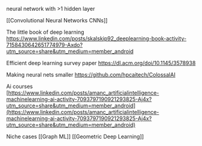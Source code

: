 
neural network with >1 hidden layer

[[Convolutional Neural Networks CNNs]]

The little book of deep learning
https://www.linkedin.com/posts/skalskip92_deeplearning-book-activity-7158430642651774979-Axdo?utm_source=share&utm_medium=member_android

Efficient deep learning survey paper
https://dl.acm.org/doi/10.1145/3578938

Making neural nets smaller
https://github.com/hpcaitech/ColossalAI

Ai courses  
[https://www.linkedin.com/posts/amanc_artificialintelligence-machinelearning-ai-activity-7093797190921293825-Aj4x?utm_source=share&utm_medium=member_android](https://www.linkedin.com/posts/amanc_artificialintelligence-machinelearning-ai-activity-7093797190921293825-Aj4x?utm_source=share&utm_medium=member_android)

Niche cases
[[Graph ML]]
[[Geometric Deep Learning]]

